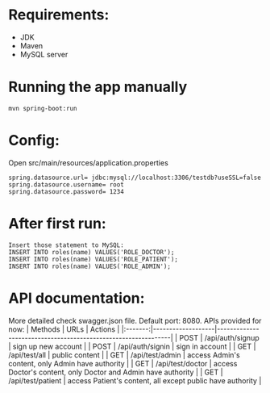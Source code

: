 # Requirements:
- JDK
- Maven
- MySQL server
# Running the app manually
```
mvn spring-boot:run
```
# Config:
Open src/main/resources/application.properties

```
spring.datasource.url= jdbc:mysql://localhost:3306/testdb?useSSL=false
spring.datasource.username= root
spring.datasource.password= 1234
```
# After first run:
```
Insert those statement to MySQL:
INSERT INTO roles(name) VALUES('ROLE_DOCTOR');
INSERT INTO roles(name) VALUES('ROLE_PATIENT');
INSERT INTO roles(name) VALUES('ROLE_ADMIN');
```

# API documentation:
More detailed check swagger.json file.
Default port: 8080. APIs provided for now:
| Methods | URLs              | Actions                                                       |
|:-------:|-------------------|---------------------------------------------------------------|
| POST    | /api/auth/signup  | sign up new account                                           |
| POST    | /api/auth/signin  | sign in account                                               |
| GET     | /api/test/all     | public content                                                |
| GET     | /api/test/admin   | access Admin's content, only Admin have authority             |
| GET     | /api/test/doctor  | access Doctor's content, only Doctor and Admin have authority |
| GET     | /api/test/patient | access Patient's content, all except public have authority    |


